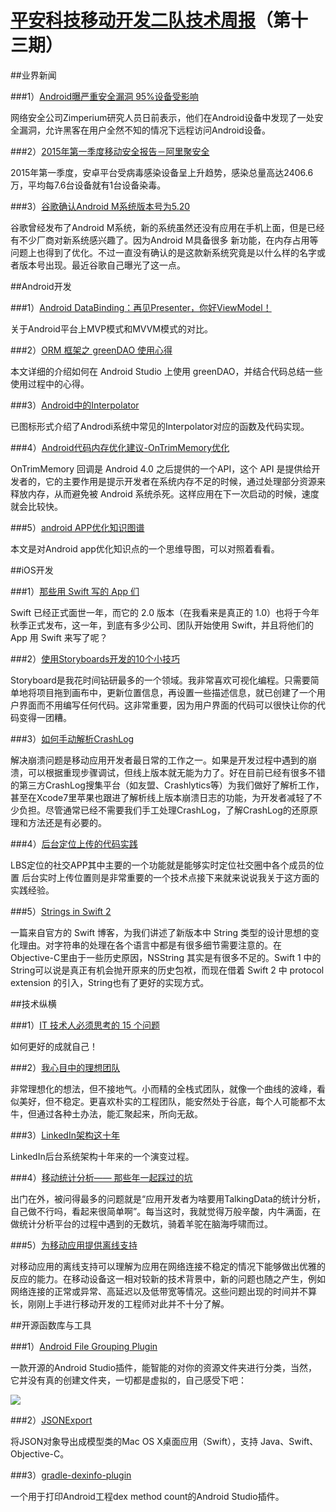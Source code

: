 # [平安科技移动开发二队技术周报](https://github.com/PaicHyperionDev/MobileDevWeekly)（第十三期）

##业界新闻

###1）[Android曝严重安全漏洞 95%设备受影响](http://tech.sina.com.cn/it/2015-07-27/doc-ifxfhxmr6490678.shtml)

网络安全公司Zimperium研究人员日前表示，他们在Android设备中发现了一处安全漏洞，允许黑客在用户全然不知的情况下远程访问Android设备。

###2）[2015年第一季度移动安全报告－阿里聚安全](http://gw.alicdn.com/tfscom/TB1GyqUHVXXXXbVXVXXAeRbFXXX.pdf?spm=0.0.0.0.Wa4Ofw&file=TB1GyqUHVXXXXbVXVXXAeRbFXXX.pdf)

2015年第一季度，安卓平台受病毒感染设备呈上升趋势，感染总量高达2406.6万，平均每7.6台设备就有1台设备染毒。

###3）[谷歌确认Android M系统版本号为5.20](http://tech.sina.com.cn/notebook/pad/2015-07-21/doc-ifxfaswm0921946.shtml)

谷歌曾经发布了Android M系统，新的系统虽然还没有应用在手机上面，但是已经有不少厂商对新系统感兴趣了。因为Android M具备很多 新功能，在内存占用等问题上也得到了优化。不过一直没有确认的是这款新系统究竟是以什么样的名字或者版本号出现。最近谷歌自己曝光了这一点。


##Android开发

###1）[Android DataBinding：再见Presenter，你好ViewModel！](http://www.jianshu.com/p/4e3220a580f6)

关于Android平台上MVP模式和MVVM模式的对比。

###2）[ORM 框架之 greenDAO 使用心得](http://itangqi.me/android/using-greendao-experience/)

本文详细的介绍如何在 Android Studio 上使用 greenDAO，并结合代码总结一些使用过程中的心得。

###3）[Android中的Interpolator](http://blog.csdn.net/hpu_zyh/article/details/46995371)

已图标形式介绍了Androdi系统中常见的Interpolator对应的函数及代码实现。

###4）[Android代码内存优化建议-OnTrimMemory优化](http://androidperformance.com/2015/07/20/Android%E4%BB%A3%E7%A0%81%E5%86%85%E5%AD%98%E4%BC%98%E5%8C%96%E5%BB%BA%E8%AE%AE-OnTrimMemory%E4%BC%98%E5%8C%96/)

OnTrimMemory 回调是 Android 4.0 之后提供的一个API，这个 API 是提供给开发者的，它的主要作用是提示开发者在系统内存不足的时候，通过处理部分资源来释放内存，从而避免被 Android 系统杀死。这样应用在下一次启动的时候，速度就会比较快。

###5）[android APP优化知识图谱](http://blog.csdn.net/a910626/article/details/46955041)

本文是对Android app优化知识点的一个思维导图，可以对照着看看。



##iOS开发

###1）[那些用 Swift 写的 App 们](http://imtx.me/archives/1940.html)

Swift 已经正式面世一年，而它的 2.0 版本（在我看来是真正的 1.0）也将于今年秋季正式发布，这一年，到底有多少公司、团队开始使用 Swift，并且将他们的 App 用 Swift 来写了呢？

###2）[使用Storyboards开发的10个小技巧](http://www.cocoachina.com/ios/20150727/12772.html)

Storyboard是我花时间钻研最多的一个领域。我非常喜欢可视化编程。只需要简单地将项目拖到画布中，更新位置信息，再设置一些描述信息，就已创建了一个用户界面而不用编写任何代码。这非常重要，因为用户界面的代码可以很快让你的代码变得一团糟。

###3）[如何手动解析CrashLog](http://foggry.com/blog/2015/07/27/ru-he-shou-dong-jie-xi-crashlog/)

解决崩溃问题是移动应用开发者最日常的工作之一。如果是开发过程中遇到的崩溃，可以根据重现步骤调试，但线上版本就无能为力了。好在目前已经有很多不错的第三方CrashLog搜集平台（如友盟、Crashlytics等）为我们做好了解析工作，甚至在Xcode7里苹果也跟进了解析线上版本崩溃日志的功能，为开发者减轻了不少负担。尽管通常已经不需要我们手工处理CrashLog，了解CrashLog的还原原理和方法还是有必要的。

###4）[后台定位上传的代码实践](http://adad184.com/2015/07/22/how-to-deal-with-background-location-update/)

LBS定位的社交APP其中主要的一个功能就是能够实时定位社交圈中各个成员的位置 后台实时上传位置则是非常重要的一个技术点接下来就来说说我关于这方面的实践经验。

###5）[Strings in Swift 2](https://developer.apple.com/swift/blog/?id=30)

一篇来自官方的 Swift 博客，为我们讲述了新版本中 String 类型的设计思想的变化理由。对字符串的处理在各个语言中都是有很多细节需要注意的。在 Objective-C里由于一些历史原因，NSString 其实是有很多不足的。Swift 1 中的 String可以说是真正有机会抛开原来的历史包袱，而现在借着 Swift 2 中 protocol extension 的引入，String也有了更好的实现方式。

##技术纵横

###1）[IT 技术人必须思考的 15 个问题](http://blog.jobbole.com/76569/)

如何更好的成就自己！

###2）[我心目中的理想团队](http://mp.weixin.qq.com/s?__biz=MzAxNzM4OTE4Mg==&mid=210320484&idx=1&sn=eab0401c2a20b7d2fd117733807e1eed)

非常理想化的想法，但不接地气。小而精的全栈式团队，就像一个曲线的波峰，看似美好，但不稳定。更喜欢朴实的工程团队，能安然处于谷底，每个人可能都不太牛，但通过各种土办法，能汇聚起来，所向无敌。

###3）[LinkedIn架构这十年](http://colobu.com/2015/07/24/brief-history-scaling-linkedin/)

LinkedIn后台系统架构十年来的一个演变过程。

###4）[移动统计分析—— 那些年一起踩过的坑](http://www.infoq.com/cn/articles/TalkdingData-Mobile-Statistical-Analysis)

出门在外，被问得最多的问题就是“应用开发者为啥要用TalkingData的统计分析，自己做不行吗，看起来很简单啊”。每当这时，我就觉得万般辛酸，内牛满面，在做统计分析平台的过程中遇到的无数坑，骑着羊驼在脑海呼啸而过。

###5）[为移动应用提供离线支持](http://www.infoq.com/cn/articles/mobile-apps-offline-support)

对移动应用的离线支持可以理解为应用在网络连接不稳定的情况下能够做出优雅的反应的能力。在移动设备这一相对较新的技术背景中，新的问题也随之产生，例如网络连接的正常或异常、高延迟以及低带宽等情况。这些问题出现的时间并不算长，刚刚上手进行移动开发的工程师对此并不十分了解。


##开源函数库与工具

###1）[Android File Grouping Plugin](http://www.dmytrodanylyk.com/pages/blog/android-file-grouping.html)

一款开源的Android Studio插件，能智能的对你的资源文件夹进行分类，当然，它并没有真的创建文件夹，一切都是虚拟的，自己感受下吧：

![](http://www.dmytrodanylyk.com/images/blog/file-grouping/preview.png)

###2）[JSONExport](https://github.com/Ahmed-Ali/JSONExport)

将JSON对象导出成模型类的Mac OS X桌面应用（Swift），支持 Java、Swift、Objective-C。

###3）[gradle-dexinfo-plugin](https://github.com/mutualmobile/gradle-dexinfo-plugin)

一个用于打印Android工程dex method count的Android Studio插件。





